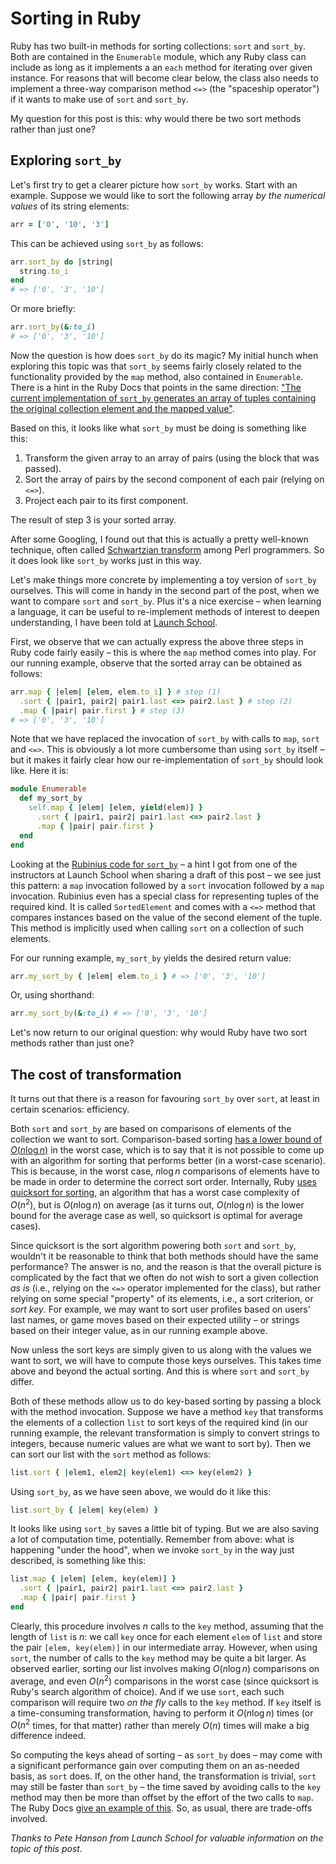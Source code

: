 # Sorting in Ruby

Ruby has two built-in methods for sorting collections: `sort` and `sort_by`. Both are contained in the `Enumerable` module, which any Ruby class can include as long as it implements a an `each` method for iterating over given instance. For reasons that will become clear below, the class also needs to implement a three-way comparison method `<=>` (the "spaceship operator") if it wants to make use of `sort` and `sort_by`.

My question for this post is this: why would there be two sort methods rather than just one?

## Exploring `sort_by`

Let's first try to get a clearer picture how `sort_by` works. Start with an example. Suppose we would like to sort the following array *by the numerical values* of its string elements:

```ruby
arr = ['0', '10', '3']
```

This can be achieved using `sort_by` as follows:

```ruby
arr.sort_by do |string|
  string.to_i
end
# => ['0', '3', '10']
```

Or more briefly:

```ruby
arr.sort_by(&:to_i)
# => ['0', '3', '10']
```

Now the question is how does `sort_by` do its magic? My initial hunch when exploring this topic was that `sort_by` seems fairly closely related to the functionality provided by the `map` method, also contained in `Enumerable`. There is a hint in the Ruby Docs that points in the same direction: ["The current implementation of `sort_by` generates an array of tuples containing the original collection element and the mapped value"](http://ruby-doc.org/core-2.4.1/Enumerable.html#method-i-sort_by).

Based on this, it looks like what `sort_by` must be doing is something like this:

1. Transform the given array to an array of pairs (using the block that was passed).
2. Sort the array of pairs by the second component of each pair (relying on `<=>`).
3. Project each pair to its first component.

The result of step 3 is your sorted array.

After some Googling, I found out that this is actually a pretty well-known technique, often called [Schwartzian transform](https://en.wikipedia.org/wiki/Schwartzian_transform) among Perl programmers. So it does look like `sort_by` works just in this way.

Let's make things more concrete by implementing a toy version of `sort_by` ourselves. This will come in handy in the second part of the post, when we want to compare `sort` and `sort_by`. Plus it's a nice exercise – when learning a language, it can be useful to re-implement methods of interest to deepen understanding, I have been told at [Launch School](http://launchschool.com).

First, we observe that we can actually express the above three steps in Ruby code fairly easily – this is where the `map` method comes into play. For our running example, observe that the sorted array can be obtained as follows:

```ruby
arr.map { |elem| [elem, elem.to_i] } # step (1)
  .sort { |pair1, pair2| pair1.last <=> pair2.last } # step (2)
  .map { |pair| pair.first } # step (3)
# => ['0', '3', '10']
```

Note that we have replaced the invocation of `sort_by` with calls to `map`, `sort` and `<=>`. This is obviously a lot more cumbersome than using `sort_by` itself – but it makes it fairly clear how our re-implementation of `sort_by` should look like. Here it is:

```ruby
module Enumerable
  def my_sort_by
    self.map { |elem| [elem, yield(elem)] }
      .sort { |pair1, pair2| pair1.last <=> pair2.last }
      .map { |pair| pair.first }
  end
end
```

Looking at the [Rubinius code for `sort_by`](https://github.com/rubinius/rubinius/blob/f9c2dffa4c894eea88abe1e476688df549a2bc4b/core/enumerable.rb#L351) – a hint I got from one of the instructors at Launch School when sharing a draft of this post – we see just this pattern: a `map` invocation followed by a `sort` invocation followed by a `map` invocation. Rubinius even has a special class for representing tuples of the required kind. It is called `SortedElement` and comes with a `<=>` method that compares instances based on the value of the second element of the tuple. This method is implicitly used when calling `sort` on a collection of such elements.

For our running example, `my_sort_by` yields the desired return value:

```ruby
arr.my_sort_by { |elem| elem.to_i } # => ['0', '3', '10']
```

Or, using shorthand:

```ruby
arr.my_sort_by(&:to_i) # => ['0', '3', '10']
```

Let's now return to our original question: why would Ruby have two sort methods rather than just one?

## The cost of transformation

It turns out that there is a reason for favouring `sort_by` over `sort`, at least in certain scenarios: efficiency.

Both `sort` and `sort_by` are based on comparisons of elements of the collection we want to sort. Comparison-based sorting [has a lower bound of $O(n \log n)$](https://www.cs.cmu.edu/~avrim/451f11/lectures/lect0913.pdf) in the worst case, which is to say that it is not possible to come up with an algorithm for sorting that performs better (in a worst-case scenario). This is because, in the worst case, $n \log n$ comparisons of elements have to be made in order to determine the correct sort order. Internally, Ruby [uses quicksort for sorting](https://www.igvita.com/2009/03/26/ruby-algorithms-sorting-trie-heaps/), an algorithm that has a worst case complexity of $O(n^2)$, but is $O(n \log n)$ on average (as it turns out, $O(n \log n)$ is the lower bound for the average case as well, so quicksort is optimal for average cases).

Since quicksort is the sort algorithm powering both `sort` and `sort_by`, wouldn't it be reasonable to think that both methods should have the same performance? The answer is no, and the reason is that the overall picture is complicated by the fact that we often do not wish to sort a given collection *as is* (i.e., relying on the `<=>` operator implemented for the class), but rather relying on some special "property" of its elements, i.e., a sort criterion, or *sort key*. For example, we may want to sort user profiles based on users' last names, or game moves based on their expected utility – or strings based on their integer value, as in our running example above.

Now unless the sort keys are simply given to us along with the values we want to sort, we will have to compute those keys ourselves. This takes time above and beyond the actual sorting. And this is where `sort` and `sort_by` differ.

Both of these methods allow us to do key-based sorting by passing a block with the method invocation. Suppose we have a method `key` that transforms the elements of a collection `list` to sort keys of the required kind (in our running example, the relevant transformation is simply to convert strings to integers, because numeric values are what we want to sort by). Then we can sort our list with the `sort` method as follows:  

```ruby
list.sort { |elem1, elem2| key(elem1) <=> key(elem2) }
```

Using `sort_by`, as we have seen above, we would do it like this:

```ruby
list.sort_by { |elem| key(elem) }
```

It looks like using `sort_by` saves a little bit of typing. But we are also saving a lot of computation time, potentially. Remember from above: what is happening "under the hood", when we invoke `sort_by` in the way just described, is something like this:

```ruby
list.map { |elem| [elem, key(elem)] }
  .sort { |pair1, pair2| pair1.last <=> pair2.last }
  .map { |pair| pair.first }
end
```

Clearly, this procedure involves $n$ calls to the `key` method, assuming that the length of `list` is $n$: we call `key` once for each element `elem` of `list` and store the pair `[elem, key(elem)]` in our intermediate array. However, when using `sort`, the number of calls to the `key` method may be quite a bit larger. As observed earlier, sorting our list involves making $O(n\log n)$ comparisons on average, and even $O(n^2)$ comparisons in the worst case (since quicksort is Ruby's search algorithm of choice). And if we use `sort`, each such comparison will require two *on the fly* calls to the `key` method. If `key` itself is a time-consuming transformation, having to perform it $O(n\log n)$ times (or $O(n^2$ times, for that matter) rather than merely $O(n)$ times will make a big difference indeed.

So computing the keys ahead of sorting – as `sort_by` does – may come with a significant performance gain over computing them on an as-needed basis, as `sort` does. If, on the other hand, the transformation is trivial, `sort` may still be faster than `sort_by` – the time saved by avoiding calls to the `key` method may then be more than offset by the effort of the two calls to `map`. The Ruby Docs [give an example of this](http://ruby-doc.org/core-2.4.1/Enumerable.html#method-i-sort_by). So, as usual, there are trade-offs involved.

*Thanks to Pete Hanson from Launch School for valuable information on the topic of this post.*
